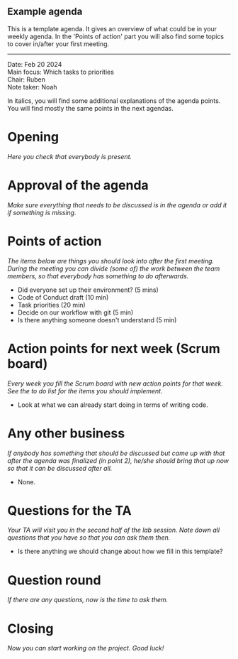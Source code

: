 ## Example agenda

This is a template agenda. It gives an overview of what could be in your weekly agenda.
In the 'Points of action' part you will also find some topics to cover in/after your first meeting.

---

Date:           Feb 20 2024\
Main focus:     Which tasks to priorities\
Chair:          Ruben\
Note taker:     Noah

In italics, you will find some additional explanations of the agenda points. You will find mostly the same points in the next agendas.

# Opening
*Here you check that everybody is present.*

# Approval of the agenda
*Make sure everything that needs to be discussed is in the agenda or add it if something is missing.*

# Points of action
*The items below are things you should look into after the first meeting. During the meeting you can divide (some of) the work between the team members, so that everybody has something to do afterwards.*

- Did everyone set up their environment? (5 mins)
- Code of Conduct draft (10 min)
- Task priorities (20 min)
- Decide on our workflow with git (5 min)
- Is there anything someone doesn't understand (5 min)

# Action points for next week (Scrum board)
*Every week you fill the Scrum board with new action points for that week. See the to do list for the items you should implement.*

- Look at what we can already start doing in terms of writing code.

# Any other business
*If anybody has something that should be discussed but came up with that after the agenda was finalized (in point 2), he/she should bring that up now so that it can be discussed after all.*

- None.

# Questions for the TA
*Your TA will visit you in the second half of the lab session. Note down all questions that you have so that you can ask them then.*

- Is there anything we should change about how we fill in this template?

# Question round
*If there are any questions, now is the time to ask them.*

# Closing
*Now you can start working on the project. Good luck!*
